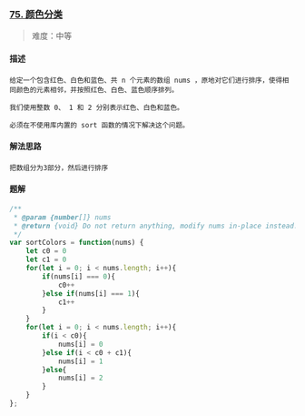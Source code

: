 ### [75. 颜色分类](https://leetcode.cn/problems/sort-colors/description/)

> 难度：中等

#### 描述

```
给定一个包含红色、白色和蓝色、共 n 个元素的数组 nums ，原地对它们进行排序，使得相同颜色的元素相邻，并按照红色、白色、蓝色顺序排列。

我们使用整数 0、 1 和 2 分别表示红色、白色和蓝色。

必须在不使用库内置的 sort 函数的情况下解决这个问题。
```

#### 解法思路

```
把数组分为3部分，然后进行排序
```

#### 题解

```js
/**
 * @param {number[]} nums
 * @return {void} Do not return anything, modify nums in-place instead.
 */
var sortColors = function(nums) {
    let c0 = 0
    let c1 = 0
    for(let i = 0; i < nums.length; i++){
        if(nums[i] === 0){
            c0++
        }else if(nums[i] === 1){
            c1++
        }
    }
    for(let i = 0; i < nums.length; i++){
        if(i < c0){
            nums[i] = 0
        }else if(i < c0 + c1){
            nums[i] = 1
        }else{
            nums[i] = 2
        }
    }
};
```
